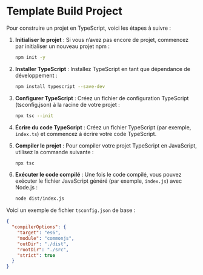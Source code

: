 # Template Build Project

Pour construire un projet en TypeScript, voici les étapes à suivre :

1. **Initialiser le projet** : Si vous n’avez pas encore de projet, commencez par initialiser un nouveau projet npm :
    ```bash
    npm init -y
    ```

2. **Installer TypeScript** : Installez TypeScript en tant que dépendance de développement :
    ```bash
    npm install typescript --save-dev
    ```

3. **Configurer TypeScript** : Créez un fichier de configuration TypeScript (tsconfig.json) à la racine de votre projet :
    ```bash
    npx tsc --init
    ```

4. **Écrire du code TypeScript** : Créez un fichier TypeScript (par exemple, `index.ts`) et commencez à écrire votre code TypeScript.

5. **Compiler le projet** : Pour compiler votre projet TypeScript en JavaScript, utilisez la commande suivante :
    ```bash
    npx tsc
    ```

6. **Exécuter le code compilé** : Une fois le code compilé, vous pouvez exécuter le fichier JavaScript généré (par exemple, `index.js`) avec Node.js :
    ```bash
    node dist/index.js
    ```

Voici un exemple de fichier `tsconfig.json` de base :

```json
{
  "compilerOptions": {
    "target": "es6",
    "module": "commonjs",
    "outDir": "./dist",
    "rootDir": "./src",
    "strict": true
  }
}
